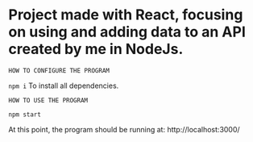 # Project made with React, focusing on using and adding data to an API created by me in NodeJs.

``
HOW TO CONFIGURE THE PROGRAM
``

`npm i`  To install all dependencies.

``
HOW TO USE THE PROGRAM
``

`npm start`

At this point, the program should be running at: http://localhost:3000/
